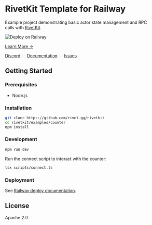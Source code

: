 # RivetKit Template for Railway

Example project demonstrating basic actor state management and RPC calls with [RivetKit](https://rivetkit.org).

[![Deploy on Railway](https://railway.com/button.svg)](https://railway.com/deploy/rivet?referralCode=RC7bza&utm_medium=integration&utm_source=template&utm_campaign=generic)

[Learn More →](https://github.com/rivet-gg/rivetkit)

[Discord](https://rivet.gg/discord) — [Documentation](https://rivetkit.org) — [Issues](https://github.com/rivet-gg/rivetkit/issues)

## Getting Started

### Prerequisites

- Node.js

### Installation

```sh
git clone https://github.com/rivet-gg/rivetkit
cd rivetkit/examples/counter
npm install
```

### Development

```sh
npm run dev
```

Run the connect script to interact with the counter:

```sh
tsx scripts/connect.ts
```

### Deployment

See [Railway deploy documentation](https://docs.railway.com/quick-start#deploying-your-project---from-github).

## License

Apache 2.0
